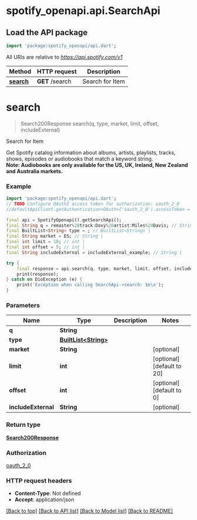 # spotify_openapi.api.SearchApi

## Load the API package
```dart
import 'package:spotify_openapi/api.dart';
```

All URIs are relative to *https://api.spotify.com/v1*

Method | HTTP request | Description
------------- | ------------- | -------------
[**search**](SearchApi.md#search) | **GET** /search | Search for Item 


# **search**
> Search200Response search(q, type, market, limit, offset, includeExternal)

Search for Item 

Get Spotify catalog information about albums, artists, playlists, tracks, shows, episodes or audiobooks that match a keyword string.<br /> **Note: Audiobooks are only available for the US, UK, Ireland, New Zealand and Australia markets.** 

### Example
```dart
import 'package:spotify_openapi/api.dart';
// TODO Configure OAuth2 access token for authorization: oauth_2_0
//defaultApiClient.getAuthentication<OAuth>('oauth_2_0').accessToken = 'YOUR_ACCESS_TOKEN';

final api = SpotifyOpenapi().getSearchApi();
final String q = remaster%20track:Doxy%20artist:Miles%20Davis; // String | 
final BuiltList<String> type = ; // BuiltList<String> | 
final String market = ES; // String | 
final int limit = 10; // int | 
final int offset = 5; // int | 
final String includeExternal = includeExternal_example; // String | 

try {
    final response = api.search(q, type, market, limit, offset, includeExternal);
    print(response);
} catch on DioException (e) {
    print('Exception when calling SearchApi->search: $e\n');
}
```

### Parameters

Name | Type | Description  | Notes
------------- | ------------- | ------------- | -------------
 **q** | **String**|  | 
 **type** | [**BuiltList&lt;String&gt;**](String.md)|  | 
 **market** | **String**|  | [optional] 
 **limit** | **int**|  | [optional] [default to 20]
 **offset** | **int**|  | [optional] [default to 0]
 **includeExternal** | **String**|  | [optional] 

### Return type

[**Search200Response**](Search200Response.md)

### Authorization

[oauth_2_0](../README.md#oauth_2_0)

### HTTP request headers

 - **Content-Type**: Not defined
 - **Accept**: application/json

[[Back to top]](#) [[Back to API list]](../README.md#documentation-for-api-endpoints) [[Back to Model list]](../README.md#documentation-for-models) [[Back to README]](../README.md)

